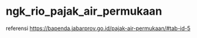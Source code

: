 # ngk_rio_pajak_air_permukaan

referensi
https://bapenda.jabarprov.go.id/pajak-air-permukaan/#tab-id-5
